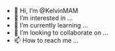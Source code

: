 - 👋 Hi, I’m @KelvinMAM
- 👀 I’m interested in ...
- 🌱 I’m currently learning ...
- 💞️ I’m looking to collaborate on ...
- 📫 How to reach me ...

<!---
KelvinMAM/KelvinMAM is a ✨ special ✨ repository because its `README.md` (this file) appears on your GitHub profile.
You can click the Preview link to take a look at your changes.
--->
